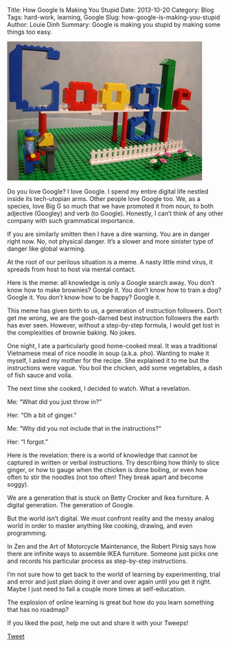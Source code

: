 Title: How Google Is Making You Stupid
Date: 2013-10-20
Category: Blog
Tags: hard-work, learning, Google
Slug: how-google-is-making-you-stupid
Author: Louie Dinh
Summary: Google is making you stupid by making some things too easy.

![Google is making you stupid](/static//images/lego-google.jpg "We are digitizing everything, including ourselves")

Do you love Google? I love Google. I spend my entire digital life nestled inside its tech-utopian arms.
 Other people love Google too. We, as a species, love Big G so much that we have promoted it from noun,
 to both adjective (Googley) and verb (to Google). Honestly, I can’t think of any other company with
 such grammatical importance.

If you are similarly smitten then I have a dire warning. You are in danger right now. No, not physical danger. 
It’s a slower and more sinister type of danger like global warming.

At the root of our perilous situation is a meme. A nasty little mind virus, it spreads from host to host via mental contact.

Here is the meme: all knowledge is only a Google search away. You don’t know how to make brownies? Google it. 
You don’t know how to train a dog? Google it. You don’t know how to be happy? Google it.

This meme has given birth to us, a generation of instruction followers. Don’t get me wrong,
 we are the gosh-darned best instruction followers the earth has ever seen. However, without a step-by-step formula,
 I would get lost in the complexities of brownie baking. No jokes.

One night, I ate a particularly good home-cooked meal. It was a traditional Vietnamese meal of rice noodle in soup 
(a.k.a. pho). Wanting to make it myself, I asked my mother for the recipe. She explained it to me but the instructions were vague.
 You boil the chicken, add some vegetables, a dash of fish sauce and voila.

The next time she cooked, I decided to watch. What a revelation.

Me: “What did you just throw in?”

Her: “Oh a bit of ginger.”

Me: “Why did you not include that in the instructions?”

Her: “I forgot.”

Here is the revelation: there is a world of knowledge that cannot be captured in written or verbal instructions.
 Try describing how thinly to slice ginger, or how to gauge when the chicken is done boiling,
 or even how often to stir the noodles (not too often! They break apart and become soggy).

We are a generation that is stuck on Betty Crocker and Ikea furniture. A digital generation. The generation of Google.

But the world isn’t digital. We must confront reality and the messy analog world in order to master anything like cooking, drawing, and even programming.

In Zen and the Art of Motorcycle Maintenance, the Robert Pirsig says how there are infinite ways to assemble IKEA furniture. 
Someone just picks one and records his particular process as step-by-step instructions.

I’m not sure how to get back to the world of learning by experimenting, trial and error and just plain doing it over and over again until you get it right.
 Maybe I just need to fail a couple more times at self-education.

The explosion of online learning is great but how do you learn something that has no roadmap?

If you liked the post, help me out and share it with your Tweeps!

<a href="https://twitter.com/share" class="twitter-share-button" data-via="louiedinh">Tweet</a>
<script>!function(d,s,id){var js,fjs=d.getElementsByTagName(s)[0],p=/^http:/.test(d.location)?'http':'https';if(!d.getElementById(id)){js=d.createElement(s);js.id=id;js.src=p+'://platform.twitter.com/widgets.js';fjs.parentNode.insertBefore(js,fjs);}}(document, 'script', 'twitter-wjs');</script>
